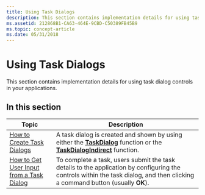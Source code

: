 ```yaml
---
title: Using Task Dialogs
description: This section contains implementation details for using task dialog controls in your applications.
ms.assetid: 212868B1-CA63-464E-9CBD-C50389FB45B9
ms.topic: concept-article
ms.date: 05/31/2018
---
```


# Using Task Dialogs

This section contains implementation details for using task dialog controls in your applications.

## In this section



| Topic                                                                                        | Description                                                                                                                                                                               |
|----------------------------------------------------------------------------------------------|-------------------------------------------------------------------------------------------------------------------------------------------------------------------------------------------|
| [How to Create Task Dialogs](create-task-dialogs.md)<br/>                             | A task dialog is created and shown by using either the [**TaskDialog**](/windows/desktop/api/Commctrl/nf-commctrl-taskdialog) function or the [**TaskDialogIndirect**](/windows/desktop/api/Commctrl/nf-commctrl-taskdialogindirect) function. <br/>            |
| [How to Get User Input from a Task Dialog](get-user-input-from-a-task-dialog.md)<br/> | To complete a task, users submit the task details to the application by configuring the controls within the task dialog, and then clicking a command button (usually **OK**). <br/> |



 

 

 





